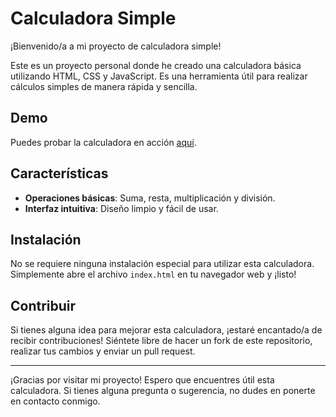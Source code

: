 # Calculadora Simple

¡Bienvenido/a a mi proyecto de calculadora simple!

Este es un proyecto personal donde he creado una calculadora básica utilizando HTML, CSS y JavaScript. Es una herramienta útil para realizar cálculos simples de manera rápida y sencilla.

## Demo

Puedes probar la calculadora en acción [aquí](URL_DEMO).

## Características

- **Operaciones básicas**: Suma, resta, multiplicación y división.
- **Interfaz intuitiva**: Diseño limpio y fácil de usar.

## Instalación

No se requiere ninguna instalación especial para utilizar esta calculadora. Simplemente abre el archivo `index.html` en tu navegador web y ¡listo!

## Contribuir

Si tienes alguna idea para mejorar esta calculadora, ¡estaré encantado/a de recibir contribuciones! Siéntete libre de hacer un fork de este repositorio, realizar tus cambios y enviar un pull request.

---

¡Gracias por visitar mi proyecto! Espero que encuentres útil esta calculadora. Si tienes alguna pregunta o sugerencia, no dudes en ponerte en contacto conmigo.
